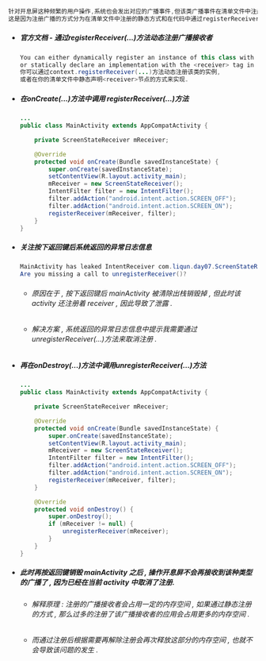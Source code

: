 ```java
针对开息屏这种频繁的用户操作,系统也会发出对应的广播事件,但该类广播事件在清单文件中注册对应的广播接收者时不生效 . . .
这是因为注册广播的方式分为在清单文件中注册的静态方式和在代码中通过registerReceiver(...)方法注册的动态方式两种.
```

* ##### 官方文档 - 通过registerReceiver\(...\)方法动态注册广播接收者

  ```java
  You can either dynamically register an instance of this class with Context#registerReceiver 
  or statically declare an implementation with the <receiver> tag in your AndroidManifest.xml.
  你可以通过context.registerReceiver(...)方法动态注册该类的实例,
  或者在你的清单文件中静态声明<receiver>节点的方式来实现.
  ```
* ##### 在onCreate\(...\)方法中调用 registerReceiver\(...\)方法

  ```java
  ...
  public class MainActivity extends AppCompatActivity {

      private ScreenStateReceiver mReceiver;

      @Override
      protected void onCreate(Bundle savedInstanceState) {
          super.onCreate(savedInstanceState);
          setContentView(R.layout.activity_main);
          mReceiver = new ScreenStateReceiver();
          IntentFilter filter = new IntentFilter();
          filter.addAction("android.intent.action.SCREEN_OFF");
          filter.addAction("android.intent.action.SCREEN_ON");
          registerReceiver(mReceiver, filter);
      }
  }
  ```
* ##### 关注按下返回键后系统返回的异常日志信息

  ```java
  MainActivity has leaked IntentReceiver com.liqun.day07.ScreenStateReceiver@11ae6a3 that was originally registered here. 
  Are you missing a call to unregisterReceiver()?
  ```

  * ###### 原因在于 , 按下返回键后 mainActivity 被清除出栈销毁掉 , 但此时该 activity 还注册着 receiver , 因此导致了泄露 .
  * ###### 解决方案 , 系统返回的异常日志信息中提示我需要通过 unregisterReceiver\(...\)方法来取消注册 .
* ##### 再在onDestroy\(...\)方法中调用unregisterReceiver\(...\)方法

  ```java
  ...
  public class MainActivity extends AppCompatActivity {

      private ScreenStateReceiver mReceiver;

      @Override
      protected void onCreate(Bundle savedInstanceState) {
          super.onCreate(savedInstanceState);
          setContentView(R.layout.activity_main);
          mReceiver = new ScreenStateReceiver();
          IntentFilter filter = new IntentFilter();
          filter.addAction("android.intent.action.SCREEN_OFF");
          filter.addAction("android.intent.action.SCREEN_ON");
          registerReceiver(mReceiver, filter);
      }

      @Override
      protected void onDestroy() {
          super.onDestroy();
          if (mReceiver != null) {
              unregisterReceiver(mReceiver);
          }
      }
  }
  ```
* ##### 此时再按返回键销毁 mainActivity 之后 , 操作开息屏不会再接收到该种类型的广播了 , 因为已经在当前 activity 中取消了注册.

  * ###### 解释原理 : 注册的广播接收者会占用一定的内存空间 , 如果通过静态注册的方式 , 那么过多的注册了该广播接收者的应用会占用更多的内存空间 .
  * ###### 而通过注册后根据需要再解除注册会再次释放这部分的内存空间 , 也就不会导致该问题的发生 .



